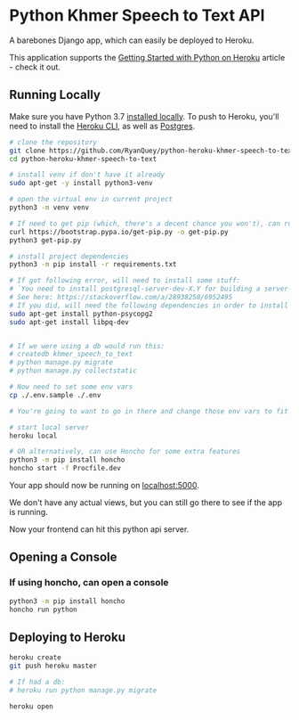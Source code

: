 # Python Khmer Speech to Text API

A barebones Django app, which can easily be deployed to Heroku.

This application supports the [Getting Started with Python on Heroku](https://devcenter.heroku.com/articles/getting-started-with-python) article - check it out.

## Running Locally

Make sure you have Python 3.7 [installed locally](http://install.python-guide.org). To push to Heroku, you'll need to install the [Heroku CLI](https://devcenter.heroku.com/articles/heroku-cli), as well as [Postgres](https://devcenter.heroku.com/articles/heroku-postgresql#local-setup).

```sh
# clone the repository
git clone https://github.com/RyanQuey/python-heroku-khmer-speech-to-text.git
cd python-heroku-khmer-speech-to-text

# install venv if don't have it already
sudo apt-get -y install python3-venv

# open the virtual env in current project
python3 -m venv venv

# If need to get pip (which, there's a decent chance you won't), can run: 
curl https://bootstrap.pypa.io/get-pip.py -o get-pip.py
python3 get-pip.py

# install project dependencies
python3 -m pip install -r requirements.txt

# If got following error, will need to install some stuff:
# `You need to install postgresql-server-dev-X.Y for building a server-side extension or libpq-dev for building a client-side application`
# See here: https://stackoverflow.com/a/28938258/6952495
# If you did, will need the following dependencies in order to install django. If so run the following:
sudo apt-get install python-psycopg2
sudo apt-get install libpq-dev


# If we were using a db would run this:
# createdb khmer_speech_to_text
# python manage.py migrate
# python manage.py collectstatic

# Now need to set some env vars
cp ./.env.sample ./.env

# You're going to want to go in there and change those env vars to fit your setup

# start local server
heroku local

# OR alternatively, can use Honcho for some extra features
python3 -m pip install honcho
honcho start -f Procfile.dev
```

Your app should now be running on [localhost:5000](http://localhost:5000/).

We don't have any actual views, but you can still go there to see if the app is running. 

Now your frontend can hit this python api server.

## Opening a Console
### If using honcho, can open a console

```sh
python3 -m pip install honcho
honcho run python
```

## Deploying to Heroku

```sh
heroku create
git push heroku master

# If had a db:
# heroku run python manage.py migrate

heroku open
```
